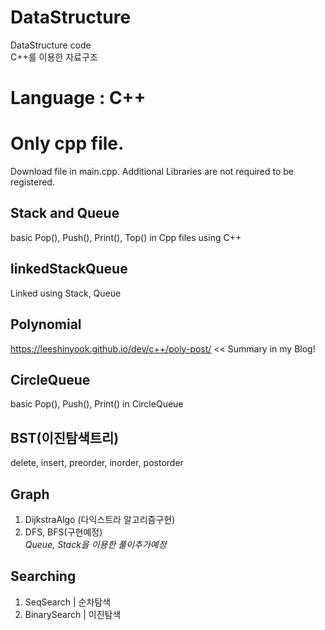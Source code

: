 # DataStructure

DataStructure code <br>
C++를 이용한 자료구조

# Language : C++

# Only cpp file.

Download file in main.cpp.
Additional Libraries are not required to be registered.

## Stack and Queue

basic Pop(), Push(), Print(), Top() in Cpp files using C++

## linkedStackQueue

Linked using Stack, Queue

## Polynomial

https://leeshinyook.github.io/dev/c++/poly-post/ << Summary in my Blog!

## CircleQueue

basic Pop(), Push(), Print() in CircleQueue

## BST(이진탐색트리)

delete, insert, preorder, inorder, postorder

## Graph

1. DijkstraAlgo (다익스트라 알고리즘구현)
2. DFS, BFS(구현예정)<br>
_Queue, Stack을 이용한 풀이추가예정_


## Searching

1. SeqSearch | 순차탐색
2. BinarySearch | 이진탐색
